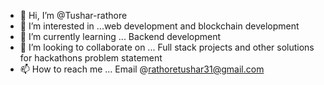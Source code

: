 - 👋 Hi, I’m @Tushar-rathore
- 👀 I’m interested in ...web development and blockchain development 
- 🌱 I’m currently learning ... Backend development 
- 💞️ I’m looking to collaborate on ... Full stack projects and other solutions for hackathons problem statement
- 📫 How to reach me ... Email @rathoretushar31@gmail.com

<!---
Tushar-rathore/Tushar-rathore is a ✨ special ✨ repository because its `README.md` (this file) appears on your GitHub profile.
You can click the Preview link to take a look at your changes.
--->
